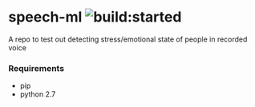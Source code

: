 # speech-ml <img src="https://travis-ci.org/coopie/speech-ml.svg" alt="build:started">
A repo to test out detecting stress/emotional state of people in recorded voice

### Requirements

* pip
* python 2.7
